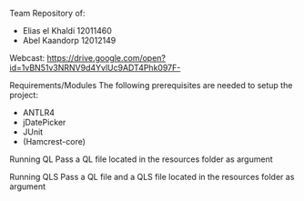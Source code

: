Team Repository of:
 - Elias el Khaldi	 	12011460
 - Abel Kaandorp 		12012149

Webcast:
https://drive.google.com/open?id=1vBN51v3NRNV9d4YvlUc9ADT4Phk097F-

Requirements/Modules
The following prerequisites are needed to setup the project:

- ANTLR4
- jDatePicker
- JUnit
- (Hamcrest-core)

Running QL
Pass a QL file located in the resources folder as argument

Running QLS
Pass a QL file and a QLS file located in the resources folder as argument

